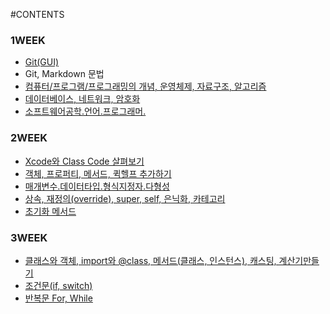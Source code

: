 #CONTENTS

### 1WEEK

- [Git(GUI)](https://github.com/hansonjung/i.hanson.jung/blob/master/0109_git/README.md)
- Git, Markdown 문법
- [컴퓨터/프로그램/프로그래밍의 개념, 운영체제, 자료구조, 알고리즘](https://github.com/hansonjung/i.hanson.jung/blob/master/0111_운영체제.자료구조.알고리즘/README.md)
- [데이터베이스, 네트워크, 암호화](https://github.com/hansonjung/i.hanson.jung/blob/master/0112_데이터베이스.네트워크.암호화/README.md)
- [소프트웨어공학.언어.프로그래머.](https://github.com/hansonjung/i.hanson.jung/blob/master/0113_소프트웨어공학.언어.프로그래머/README.md)

### 2WEEK

- [Xcode와 Class Code 살펴보기](https://github.com/hansonjung/i.hanson.jung/blob/master/0116_Xcode.setup/README.md)
- [객체, 프로퍼티, 메서드, 퀵헬프 추가하기](https://github.com/hansonjung/i.hanson.jung/blob/master/0117_객체.프로퍼티.메서드.퀵헬프/README.md)
- [매개변수.데이터타입.형식지정자.다형성](https://github.com/hansonjung/i.hanson.jung/blob/master/0118_매개변수.데이터타입.형식지정자.다형성/README.md)
- [상속, 재정의(override), super, self, 은닉화, 카테고리](https://github.com/hansonjung/i.hanson.jung/blob/master/0119_상속.재정의.은닉화.카테고리/README.md)
- [초기화 메서드](https://github.com/hansonjung/i.hanson.jung/blob/master/0120_초기화%20메서드/README.md)

### 3WEEK

- [클래스와 객체, import와 @class, 메서드(클래스, 인스턴스), 캐스팅, 계산기만들기 ](https://github.com/hansonjung/i.hanson.jung/blob/master/0123_클래스와객체.계산기/README.md)
- [조건문(if, switch)](https://github.com/hansonjung/i.hanson.jung/blob/master/0124_조건문%20if/README.md)
- [반복문 For, While](https://github.com/hansonjung/i.hanson.jung/blob/master/0201_반복문/README.md)
